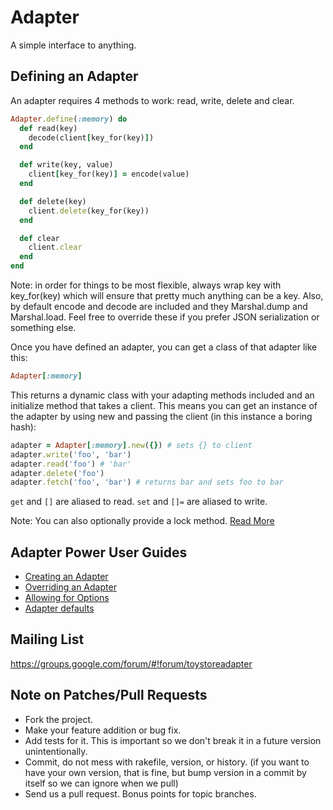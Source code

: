 # Adapter

A simple interface to anything.

## Defining an Adapter

An adapter requires 4 methods to work: read, write, delete and clear.

```ruby
Adapter.define(:memory) do
  def read(key)
    decode(client[key_for(key)])
  end

  def write(key, value)
    client[key_for(key)] = encode(value)
  end

  def delete(key)
    client.delete(key_for(key))
  end

  def clear
    client.clear
  end
end
```

Note: in order for things to be most flexible, always wrap key with key_for(key) which will ensure that pretty much anything can be a key. Also, by default encode and decode are included and they Marshal.dump and Marshal.load. Feel free to override these if you prefer JSON serialization or something else.

Once you have defined an adapter, you can get a class of that adapter like this:

```ruby
Adapter[:memory]
```

This returns a dynamic class with your adapting methods included and an initialize method that takes a client. This means you can get an instance of the adapter by using new and passing the client (in this instance a boring hash):

```ruby
adapter = Adapter[:memory].new({}) # sets {} to client
adapter.write('foo', 'bar')
adapter.read('foo') # 'bar'
adapter.delete('foo')
adapter.fetch('foo', 'bar') # returns bar and sets foo to bar
```

`get` and `[]` are aliased to read. `set` and `[]=` are aliased to write.

Note: You can also optionally provide a lock method. [Read More](https://github.com/jnunemaker/adapter/wiki/Locking)

## Adapter Power User Guides

* [Creating an Adapter](https://github.com/jnunemaker/adapter/wiki/Creating-an-Adapter)
* [Overriding an Adapter](https://github.com/jnunemaker/adapter/wiki/Overriding-an-Adapter)
* [Allowing for Options](https://github.com/jnunemaker/adapter/wiki/Allowing-for-Options)
* [Adapter defaults](https://github.com/jnunemaker/adapter/wiki/Adapter-defaults)

## Mailing List

https://groups.google.com/forum/#!forum/toystoreadapter

## Note on Patches/Pull Requests

* Fork the project.
* Make your feature addition or bug fix.
* Add tests for it. This is important so we don't break it in a future version unintentionally.
* Commit, do not mess with rakefile, version, or history. (if you want to have your own version, that is fine, but bump version in a commit by itself so we can ignore when we pull)
* Send us a pull request. Bonus points for topic branches.